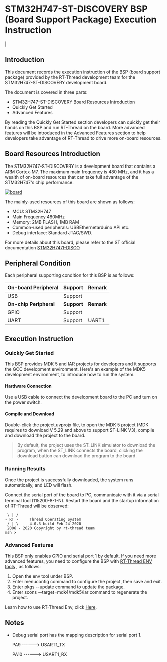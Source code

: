 # STM32H747-ST-DISCOVERY BSP (Board Support Package) Execution Instruction

[](README_zh.md) |

## Introduction

This document records the execution instruction of the BSP (board support package) provided by the RT-Thread development team for the STM32H747-ST-DISCOVERY development board.

The document is covered in three parts:

- STM32H747-ST-DISCOVERY Board Resources Introduction
- Quickly Get Started
- Advanced Features

By reading the Quickly Get Started section developers can quickly get their hands on this BSP and run RT-Thread on the board. More advanced features will be introduced in the Advanced Features section to help developers take advantage of RT-Thread to drive more on-board resources.

## Board Resources Introduction

The STM32H747-ST-DISCOVERY is a development board that contains a ARM Cortex-M7. The maximum main frequency is 480 MHz, and it has a wealth of on-board resources that can take full advantage of the STM32H747's chip performance.



[![board](https://github.com/RT-Thread/rt-thread/raw/master/bsp/stm32/stm32h747-st-discovery/figures/board.png)](https://github.com/RT-Thread/rt-thread/blob/master/bsp/stm32/stm32h747-st-discovery/figures/board.png)

The mainly-used resources of this board are shown as follows:

- MCU: STM32H747
- Main Frequency 480MHz
- Memory: 2MB FLASH, 1MB RAM
- Common-used peripherals: USBEthernetarduino API etc.
- Debug interface: Standard JTAG/SWD.

For more details about this board, please refer to the ST official documentation [STM32H747I-DISCO](https://www.st.com/content/st_com/en/products/evaluation-tools/product-evaluation-tools/mcu-mpu-eval-tools/stm32-mcu-mpu-eval-tools/stm32-discovery-kits/stm32h747i-disco.html)

## Peripheral Condition

Each peripheral supporting condition for this BSP is as follows:

| **On-board Peripheral** | **Support** | **Remark** |
| ----------------------- | ----------- | ---------- |
| USB                     | Support     |            |
| **On-chip Peripheral**  | **Support** | **Remark** |
| GPIO                    | Support     |            |
| UART                    | Support     | UART1      |

## Execution Instruction

### Quickly Get Started

This BSP provides MDK 5 and IAR projects for developers and it supports the GCC development environment. Here's an example of the MDK5 development environment, to introduce how to run the system.

#### **Hardware Connection**

Use a USB cable to connect the development board to the PC and turn on the power switch.

#### **Compile and Download**

Double-click the project.uvprojx file, to open the MDK 5 project (MDK requires to download V 5.29 and above to support ST-LINK V3), compile and download the project to the board.

> By default, the project uses the ST_LINK simulator to download the program, when the ST_LINK connects the board, clicking the download button can download the program to the board.

### **Running Results**

Once the project is successfully downloaded, the system runs automatically, and LED will flash.

Connect the serial port of the board to PC, communicate with it via a serial terminal tool (115200-8-1-N). Restart the board and the startup information of RT-Thread will be observed:

```
 \ | /
- RT -     Thread Operating System
 / | \     4.0.3 build Feb 24 2020
 2006 - 2020 Copyright by rt-thread team
msh >
```

### **Advanced Features**

This BSP only enables GPIO and serial port 1 by default. If you need more advanced features, you need to configure the BSP with [RT-Thread ENV tools](https://www.rt-thread.io/download.html?download=Env) , as follows:

1. Open the env tool under BSP.
2. Enter menuconfig command to configure the project, then save and exit.
3. Enter pkgs --update command to update the package.
4. Enter scons --target=mdk4/mdk5/iar command to regenerate the project.

Learn how to use RT-Thread Env, click [Here](https://github.com/RT-Thread/rt-thread/blob/master/documentation/env/env.md).

## **Notes**

- Debug serial port has the mapping description for serial port 1.

  PA9 ------> USART1_TX

  PA10 ------> USART1_RX
